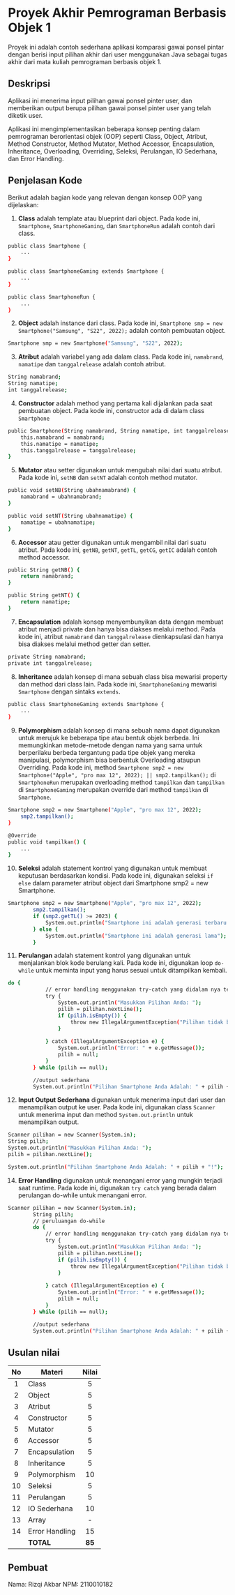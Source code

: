 # Proyek Akhir Pemrograman Berbasis Objek 1

Proyek ini adalah contoh sederhana aplikasi komparasi gawai ponsel pintar dengan berisi input pilihan akhir dari user menggunakan Java sebagai tugas akhir dari mata kuliah pemrograman berbasis objek 1.

## Deskripsi

Aplikasi ini menerima input pilihan gawai ponsel pinter user, dan memberikan output berupa pilihan gawai ponsel pinter user yang telah diketik user.

Aplikasi ini mengimplementasikan beberapa konsep penting dalam pemrograman berorientasi objek (OOP) seperti Class, Object, Atribut, Method Constructor, Method Mutator, Method Accessor, Encapsulation, Inheritance, Overloading, Overriding, Seleksi, Perulangan, IO Sederhana, dan Error Handling.

## Penjelasan Kode

Berikut adalah bagian kode yang relevan dengan konsep OOP yang dijelaskan:

1. **Class** adalah template atau blueprint dari object. Pada kode ini, `Smartphone`, `SmartphoneGaming`, dan `SmartphoneRun` adalah contoh dari class.

```bash
public class Smartphone {
    ...
}

public class SmartphoneGaming extends Smartphone {
    ...
}

public class SmartphoneRun {
    ...
}
```

2. **Object** adalah instance dari class. Pada kode ini, `Smartphone smp = new Smartphone("Samsung", "S22", 2022);` adalah contoh pembuatan object.

```bash
Smartphone smp = new Smartphone("Samsung", "S22", 2022);
```

3. **Atribut** adalah variabel yang ada dalam class. Pada kode ini, `namabrand`, `namatipe`  dan `tanggalrelease` adalah contoh atribut.

```bash
String namabrand;
String namatipe;
int tanggalrelease;
```

4. **Constructor** adalah method yang pertama kali dijalankan pada saat pembuatan object. Pada kode ini, constructor ada di dalam class `Smartphone` 

```bash
public Smartphone(String namabrand, String namatipe, int tanggalrelease) {
    this.namabrand = namabrand;
    this.namatipe = namatipe;
    this.tanggalrelease = tanggalrelease;
}
```

5. **Mutator** atau setter digunakan untuk mengubah nilai dari suatu atribut. Pada kode ini, `setNB` dan `setNT` adalah contoh method mutator.

```bash
public void setNB(String ubahnamabrand) {
    namabrand = ubahnamabrand;
}

public void setNT(String ubahnamatipe) {
    namatipe = ubahnamatipe;
}
```

6. **Accessor** atau getter digunakan untuk mengambil nilai dari suatu atribut. Pada kode ini, `getNB`, `getNT`, `getTL`, `getCG`, `getIC` adalah contoh method accessor.

```bash
public String getNB() {
    return namabrand;
}

public String getNT() {
    return namatipe;
}
```

7. **Encapsulation** adalah konsep menyembunyikan data dengan membuat atribut menjadi private dan hanya bisa diakses melalui method. Pada kode ini, atribut `namabrand` dan `tanggalrelease` dienkapsulasi dan hanya bisa diakses melalui method getter dan setter.

```bash
private String namabrand;
private int tanggalrelease;
```

8. **Inheritance** adalah konsep di mana sebuah class bisa mewarisi property dan method dari class lain. Pada kode ini, `SmartphoneGaming` mewarisi `Smartphone` dengan sintaks `extends`.

```bash
public class SmartphoneGaming extends Smartphone {
    ...
}
```

9. **Polymorphism** adalah konsep di mana sebuah nama dapat digunakan untuk merujuk ke beberapa tipe atau bentuk objek berbeda. Ini memungkinkan metode-metode dengan nama yang sama untuk berperilaku berbeda tergantung pada tipe objek yang mereka manipulasi, polymorphism bisa berbentuk Overloading ataupun Overriding. Pada kode ini, method `Smartphone smp2 = new Smartphone("Apple", "pro max 12", 2022); || smp2.tampilkan();` di `SmartphoneRun` merupakan overloading method `tampilkan` dan `tampilkan` di `SmartphoneGaming` merupakan override dari method `tampilkan` di `Smartphone`.

```bash
Smartphone smp2 = new Smartphone("Apple", "pro max 12", 2022); 
    smp2.tampilkan();
}

@Override
public void tampilkan() {
    ...
}
```

10. **Seleksi** adalah statement kontrol yang digunakan untuk membuat keputusan berdasarkan kondisi. Pada kode ini, digunakan seleksi `if else` dalam parameter atribut object dari  Smartphone smp2 = new Smartphone.

```bash
Smartphone smp2 = new Smartphone("Apple", "pro max 12", 2022); 
        smp2.tampilkan();
        if (smp2.getTL() >= 2023) {
            System.out.println("Smartphone ini adalah generasi terbaru.");
        } else {
            System.out.println("Smartphone ini adalah generasi lama");
        }

```

11. **Perulangan** adalah statement kontrol yang digunakan untuk menjalankan blok kode berulang kali. Pada kode ini, digunakan loop `do-while` untuk meminta input yang harus sesuai untuk  ditampilkan kembali.

```bash
do {
            // error handling menggunakan try-catch yang didalam nya terdapat seleksi if
            try {
                System.out.println("Masukkan Pilihan Anda: ");
                pilih = pilihan.nextLine();
                if (pilih.isEmpty()) {
                    throw new IllegalArgumentException("Pilihan tidak boleh kosong.");
                }
               
            } catch (IllegalArgumentException e) {
                System.out.println("Error: " + e.getMessage());
                pilih = null; 
            }
        } while (pilih == null);

        //output sederhana
        System.out.println("Pilihan Smartphone Anda Adalah: " + pilih + "!");
```

12. **Input Output Sederhana** digunakan untuk menerima input dari user dan menampilkan output ke user. Pada kode ini, digunakan class `Scanner` untuk menerima input dan method `System.out.println` untuk menampilkan output.

```bash
Scanner pilihan = new Scanner(System.in);
String pilih;
System.out.println("Masukkan Pilihan Anda: ");
pilih = pilihan.nextLine();

System.out.println("Pilihan Smartphone Anda Adalah: " + pilih + "!");
```

14. **Error Handling** digunakan untuk menangani error yang mungkin terjadi saat runtime. Pada kode ini, digunakan `try catch` yang berada dalam perulangan do-while untuk menangani error.

```bash
Scanner pilihan = new Scanner(System.in);
        String pilih;
        // peruluangan do-while
        do {
            // error handling menggunakan try-catch yang didalam nya terdapat seleksi if
            try {
                System.out.println("Masukkan Pilihan Anda: ");
                pilih = pilihan.nextLine();
                if (pilih.isEmpty()) {
                    throw new IllegalArgumentException("Pilihan tidak boleh kosong.");
                }
               
            } catch (IllegalArgumentException e) {
                System.out.println("Error: " + e.getMessage());
                pilih = null; 
            }
        } while (pilih == null);

        //output sederhana
        System.out.println("Pilihan Smartphone Anda Adalah: " + pilih + "!");
```

## Usulan nilai

| No  | Materi         |  Nilai  |
| :-: | -------------- | :-----: |
|  1  | Class          |    5    |
|  2  | Object         |    5    |
|  3  | Atribut        |    5    |
|  4  | Constructor    |    5    |
|  5  | Mutator        |    5    |
|  6  | Accessor       |    5    |
|  7  | Encapsulation  |    5    |
|  8  | Inheritance    |    5    |
|  9  | Polymorphism   |   10    |
| 10  | Seleksi        |    5    |
| 11  | Perulangan     |    5    |
| 12  | IO Sederhana   |   10    |
| 13  | Array          |    -    |
| 14  | Error Handling |   15    |
|     | **TOTAL**      | **85**  |

## Pembuat

Nama: Rizqi Akbar
NPM: 2110010182
